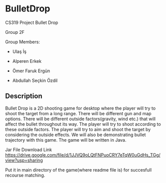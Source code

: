 # BulletDrop

CS319 Project Bullet Drop

Group 2F

Group Members:

- Ulaş İş

- Alperen Erkek

- Ömer Faruk Ergün

- Abdullah Seçkin Özdil


## Description 

Bullet Drop is a 2D shooting game for desktop where the player will try to shoot the target from a long range. There will be different gun and map options. There will be different outside factors(gravity, wind etc.) that will affect the bullet throughout its way. The player will try to shoot according to these outside factors. The player will try to aim and shoot the target by considering the outside effects. We will also be demonstrating bullet trajectory with this game. The game will be written in Java.

Jar File Download Link
https://drive.google.com/file/d/1JJVQ9oLQtFNPuoCRY7eTqW0uGdHs_TGg/view?usp=sharing

Put it in main directory of the game(where readme file is) for succesfull recourse matching.
